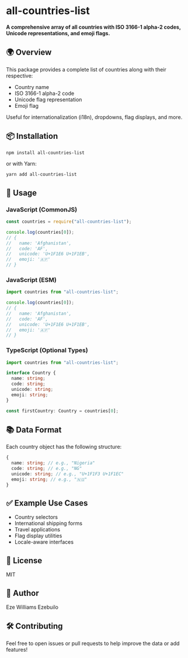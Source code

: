 # all-countries-list

**A comprehensive array of all countries with ISO 3166-1 alpha-2 codes, Unicode representations, and emoji flags.**

## 🌍 Overview

This package provides a complete list of countries along with their respective:

- Country name
- ISO 3166-1 alpha-2 code
- Unicode flag representation
- Emoji flag

Useful for internationalization (i18n), dropdowns, flag displays, and more.

## 📦 Installation

```bash
npm install all-countries-list
```

or with Yarn:

```bash
yarn add all-countries-list
```

## 🚀 Usage

### JavaScript (CommonJS)

```js
const countries = require("all-countries-list");

console.log(countries[0]);
// {
//   name: 'Afghanistan',
//   code: 'AF',
//   unicode: 'U+1F1E6 U+1F1EB',
//   emoji: '🇦🇫'
// }
```

### JavaScript (ESM)

```js
import countries from "all-countries-list";

console.log(countries[0]);
// {
//   name: 'Afghanistan',
//   code: 'AF',
//   unicode: 'U+1F1E6 U+1F1EB',
//   emoji: '🇦🇫'
// }
```

### TypeScript (Optional Types)

```ts
import countries from "all-countries-list";

interface Country {
  name: string;
  code: string;
  unicode: string;
  emoji: string;
}

const firstCountry: Country = countries[0];
```

## 📚 Data Format

Each country object has the following structure:

```ts
{
  name: string; // e.g., "Nigeria"
  code: string; // e.g., "NG"
  unicode: string; // e.g., "U+1F1F3 U+1F1EC"
  emoji: string; // e.g., "🇳🇬"
}
```

## ✅ Example Use Cases

- Country selectors
- International shipping forms
- Travel applications
- Flag display utilities
- Locale-aware interfaces

## 📄 License

MIT

## 👤 Author

Eze Williams Ezebuilo

## 🛠 Contributing

Feel free to open issues or pull requests to help improve the data or add features!
